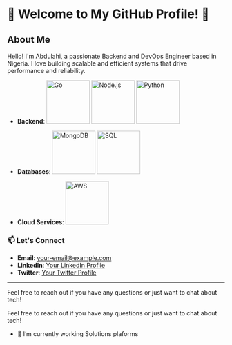 # 🌈 Welcome to My GitHub Profile! 🌈

## About Me
Hello! I'm Abdulahi, a passionate Backend and DevOps Engineer based in Nigeria. I love building scalable and efficient systems that drive performance and reliability.

- **Backend**:
  <img src="https://img.shields.io/badge/-Go-00ADD8?style=flat&logo=go" alt="Go" width="100"/>
  <img src="https://img.shields.io/badge/-Node.js-339933?style=flat&logo=node.js" alt="Node.js" width="100"/>
  <img src="https://img.shields.io/badge/-Python-black?style=flat&logo=python" alt="Python" width="100"/>

- **Databases**:
  <img src="https://img.shields.io/badge/-MongoDB-47A248?style=flat&logo=mongodb" alt="MongoDB" width="100"/>
  <img src="https://img.shields.io/badge/-SQL-black?style=flat&logo=postgresql" alt="SQL" width="100"/>

- **Cloud Services**:
  <img src="https://img.shields.io/badge/-AWS-232F3E?style=flat&logo=amazonaws" alt="AWS" width="100"/>

### 📫 Let's Connect
- **Email**: [your-email@example.com](mailto:your-email@example.com)
- **LinkedIn**: [Your LinkedIn Profile](https://www.linkedin.com/in/yourprofile)
- **Twitter**: [Your Twitter Profile](https://twitter.com/yourprofile)

---

Feel free to reach out if you have any questions or just want to chat about tech!

Feel free to reach out if you have any questions or just want to chat about tech!
- 🔭 I’m currently working Solutions plaforms


<!--
**auxy2/auxy2** is a ✨ _special_ ✨ repository because its `README.md` (this file) appears on your GitHub profile.

Here are some ideas to get you started:

- 🔭 I’m currently working Solutions plaforms
- 🌱 I’m currently learning ...
- 👯 I’m looking to collaborate on ...
- 🤔 I’m looking for help with ...
- 💬 Ask me about ...
- 📫 How to reach me: ...
- 😄 Pronouns: ...
- ⚡ Fun fact: ...
-->
